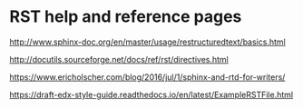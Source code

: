 # RST help and reference pages

<http://www.sphinx-doc.org/en/master/usage/restructuredtext/basics.html>

<http://docutils.sourceforge.net/docs/ref/rst/directives.html>

<https://www.ericholscher.com/blog/2016/jul/1/sphinx-and-rtd-for-writers/>

<https://draft-edx-style-guide.readthedocs.io/en/latest/ExampleRSTFile.html>

